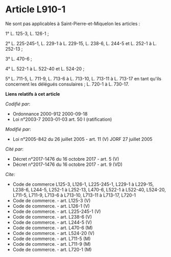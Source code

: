 # Article L910-1

Ne sont pas applicables à Saint-Pierre-et-Miquelon les articles :

1° L. 125-3, L. 126-1 ;

2° L. 225-245-1, L. 229-1 à L. 229-15, L. 238-6, L. 244-5 et L. 252-1 à L. 252-13 ;

3° L. 470-6 ;

4° L. 522-1 à L. 522-40 et L. 524-20 ;

5° L. 711-5, L. 711-9, L. 713-6 à L. 713-10, L. 713-11 à L. 713-17 en tant qu'ils concernent les délégués consulaires ; L.
720-1 à L. 730-17.

**Liens relatifs à cet article**

_Codifié par_:

  - Ordonnance 2000-912 2000-09-18
  - Loi n°2003-7 2003-01-03 art. 50 I (ratification)

_Modifié par_:

  - Loi n°2005-842 du 26 juillet 2005 - art. 11 (V) JORF 27 juillet 2005

_Cité par_:

  - Décret n°2017-1476 du 16 octobre 2017 - art. 5 (V)
  - Décret n°2017-1476 du 16 octobre 2017 - art. 9 (VD)

_Cite_:

  - Code de commerce L125-3, L126-1, L225-245-1, L229-1 à L229-15, L238-6, L244-5, L252-1 à L252-13, L470-6, L522-1 à L522-40, L524-20, L711-5, L711-9, L713-6 à L713-10, L713-11 à L713-17, L720-1
  - Code de commerce. - art. L125-3 (V)
  - Code de commerce. - art. L126-1 (V)
  - Code de commerce. - art. L225-245-1 (V)
  - Code de commerce. - art. L238-6 (V)
  - Code de commerce. - art. L244-5 (V)
  - Code de commerce. - art. L470-6 (M)
  - Code de commerce. - art. L524-20 (V)
  - Code de commerce. - art. L711-5 (M)
  - Code de commerce. - art. L711-9 (M)
  - Code de commerce. - art. L720-1 (M)
